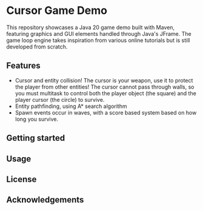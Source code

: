 # Cursor Game Demo
This repository showcases a Java 20 game demo built with Maven, featuring graphics and GUI elements handled through Java's JFrame. The game loop engine takes inspiration from various online tutorials but is still developed from scratch.

## Features
- Cursor and entity collision! The cursor is your weapon, use it to protect the player from other entities! The cursor cannot pass through walls, so you must multitask to control both the player object (the square) and the player cursor (the circle) to survive.
- Entity pathfinding, using A* search algorithm
- Spawn events occur in waves, with a score based system based on how long you survive.

## Getting started

## Usage

## License

## Acknowledgements
 
